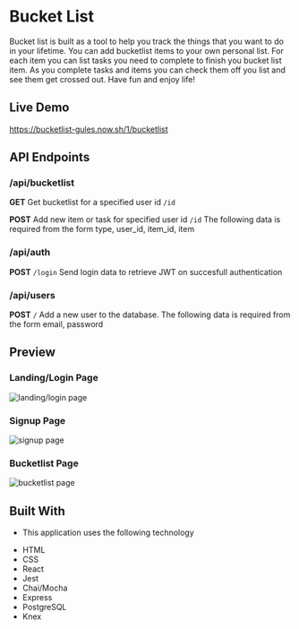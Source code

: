 # Bucket List

Bucket list is built as a tool to help you track the things that you want to do in your lifetime. You can add bucketlist items to your own personal list. For each item you can list tasks you need to complete to finish you bucket list item. As you complete tasks and items you can check them off you list and see them get crossed out. Have fun and enjoy life!


## Live Demo
https://bucketlist-gules.now.sh/1/bucketlist



##  API Endpoints

### /api/bucketlist
**GET** 
Get bucketlist for a specified user id 
`/id`

**POST** 
Add new item or task for specified user id 
`/id`
The following data is required from the form
type, 
user_id, 
item_id, 
item


### /api/auth
**POST**
`/login`
Send login data to retrieve JWT on succesfull authentication


### /api/users
**POST**
`/`
Add a new user to the database. The following data is required from the form
email,
password


## Preview
### Landing/Login Page
![landing/login page](https://i.imgur.com/CqoT7xB.png "Landing/Login Page")

### Signup  Page
![signup  page](https://i.imgur.com/S1udsU4.png "Signup Page")

### Bucketlist Page
![bucketlist page](https://i.imgur.com/UevAy9p.png "Bucket List Page")


## Built With
* This application uses the following technology
+ HTML
+ CSS
+ React
+ Jest
+ Chai/Mocha
+ Express
+ PostgreSQL
+ Knex
